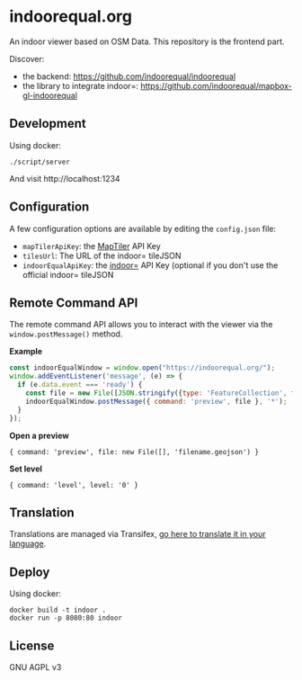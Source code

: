 # indoorequal.org

An indoor viewer based on OSM Data. This repository is the frontend part.

Discover:

- the backend: https://github.com/indoorequal/indoorequal
- the library to integrate indoor=: https://github.com/indoorequal/mapbox-gl-indoorequal

## Development

Using docker:

    ./script/server

And visit http://localhost:1234

## Configuration

A few configuration options are available by editing the `config.json` file:

- `mapTilerApiKey`: the [MapTiler](https://www.maptiler.com/) API Key
- `tilesUrl`: The URL of the indoor= tileJSON
- `indoorEqualApiKey`: the [indoor=](https://indoorequal.com/) API Key (optional if you don't use the official indoor= tileJSON

## Remote Command API

The remote command API allows you to interact with the viewer via the `window.postMessage()` method.

**Example**

```javascript
const indoorEqualWindow = window.open("https://indoorequal.org/");
window.addEventListener('message', (e) => {
  if (e.data.event === 'ready') {
    const file = new File([JSON.stringify({type: 'FeatureCollection', features: []})], 'test.geojson');
    indoorEqualWindow.postMessage({ command: 'preview', file }, '*');
  }
});
```

**Open a preview**

`{ command: 'preview', file: new File([], 'filename.geojson') }`

**Set level**

`{ command: 'level', level: '0' }`

## Translation

Translations are managed via Transifex, [go here to translate it in your language](https://www.transifex.com/indoorequal/indoorequalorg/languages/).

## Deploy

Using docker:

    docker build -t indoor .
    docker run -p 8080:80 indoor

## License

GNU AGPL v3
